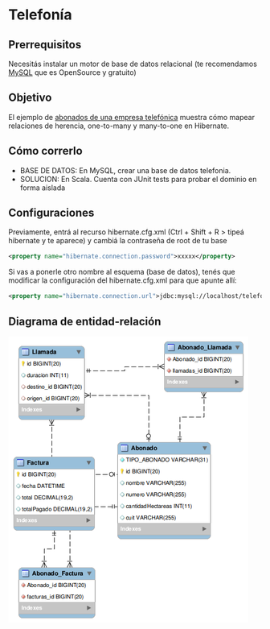 # Telefonía

## Prerrequisitos
Necesitás instalar un motor de base de datos relacional (te recomendamos [MySQL](https://www.mysql.com/) que es OpenSource y gratuito)

## Objetivo
El ejemplo de [abonados de una empresa telefónica](https://sites.google.com/site/utndesign/material/guia-de-ejercicios/guia-modelado-datos/orm_telefonia) muestra cómo mapear relaciones de herencia, one-to-many y many-to-one en Hibernate.

## Cómo correrlo

* BASE DE DATOS: En MySQL, crear una base de datos telefonia.
* SOLUCION: En Scala. Cuenta con JUnit tests para probar el dominio en forma aislada

## Configuraciones
Previamente, entrá al recurso hibernate.cfg.xml (Ctrl + Shift + R > tipeá hibernate y te aparece) y 
cambiá la contraseña de root de tu base

``` xml
<property name="hibernate.connection.password">xxxxx</property>
```

Si vas a ponerle otro nombre al esquema (base de datos), tenés que modificar la configuración del hibernate.cfg.xml 
para que apunte allí:

``` xml
<property name="hibernate.connection.url">jdbc:mysql://localhost/telefonia</property>
```

## Diagrama de entidad-relación

![Solución](https://github.com/uqbar-project/eg-telefonia-hibernate-xtend/blob/master/docs/DER%20telefonia.png)
